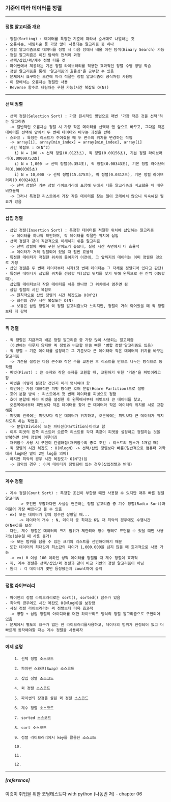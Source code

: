### 기준에 따라 데이터를 정렬
--------------------------------------------------------------------------------------------------------------------------------  
#### 정렬 알고리즘 개요
	- 정렬(Sorting) : 데이터를 특정한 기준에 따라서 순서대로 나열하는 것
 	- 오름차순, 내림차순 등 가장 많이 사용되는 알고리즘 중 하나
  	- 정렬 알고리즘으로 데이터를 정렬 시 다음 장에서 배울 이진 탐색(Binary Search) 가능
   	- 정렬 알고리즘은 이진 탐색의 전처리 과정
	- 선택/삽입/퀵/계수 정렬 다룰 것
	- 파이썬에서 제공하는 기본 정렬 라이브러리를 적용한 효과적인 정렬 수행 방법 학습
	- 정렬 알고리즘을 통해 '알고리즘의 효율성'을 공부할 수 있음
	- 문제에서 요구하는 조건에 따라 적절한 정렬 알고리즘이 공식처럼 사용됨
	- 이 장에서는 오름차순 정렬만 사용
	- Reverse 함수로 내림차순 구현 가능(시간 복잡도 O(N))

--------------------------------------------------------------------------------------------------------------------------------  
#### 선택 정렬
	- 선택 정렬(Selection Sort) : 가장 원시적인 방법으로 매번 '가장 작은 것을 선택'하는 알고리즘
 	  -> 일반적인 오름차순 정렬 시 가장 작은 데이터를 선택해 맨 앞으로 바꾸고, 그다음 작은 데이터를 선택해 앞에서 두 번째 데이터와 바꾸는 과정을 반복
	- 스와프 : 특정한 리스트가 주어졌을 때 두 변수의 위치를 변경하는 작업
	  -> array[i], array[min_index] = array[min_index], array[i]
	- 시간 복잡도 : O(N^2)
 		i) N = 100 -> 선택 정렬(0.0123초), 퀵 정렬(0.00156초), 기본 정렬 라이브러리(0.00000753초)
		i) N = 1,000 -> 선택 정렬(0.354초), 퀵 정렬(0.00343초), 기본 정렬 라이브러리(0.0000365초)
		i) N = 10,000 -> 선택 정렬(15.475초), 퀵 정렬(0.0312초), 기본 정렬 라이브러리(0.000248초)
	  -> 선택 정렬은 기본 정렬 라이브러리에 포함해 뒤에서 다룰 알고리즘과 비교했을 때 매우 비효율적
	  -> 그러나 특정한 리스트에서 가장 작은 데이터를 찾는 일이 코테에서 많으니 익숙해질 필요가 있음

--------------------------------------------------------------------------------------------------------------------------------  
#### 삽입 정렬
	- 삽입 정렬(Insertion Sort) : 특정한 데이터를 적절한 위치에 삽입하는 알고리즘
	  -> 데이터를 하나씩 확인하며, 각 데이터를 적절한 위치에 삽입
	- 선택 정렬과 같이 직관적으로 이해하기 쉬운 알고리즘
	  -> 선택 정렬에 비해 구현 난이도가 높으나, 실행 시간 측면에서 더 효율적
	  -> 데이터가 거의 정렬되어 있을 때 훨씬 효율적
	- 특정한 데이터가 적절한 위치에 들어가기 이전에, 그 앞까지의 데이터는 이미 정렬된 것으로 가정
	- 삽입 정렬은 두 번째 데이터부터 시작(첫 번째 데이터는 그 자체로 정렬되어 있다고 판단)
	- 특정한 데이터가 삽입될 위치를 선정할 때(삽입 위치를 찾기 위해 왼쪽으로 한 칸씩 이동할 때),
	  삽입될 데이터보다 작은 데이터를 처음 만나면 그 위치에서 멈추면 됨
	- 삽입 정렬의 시간 복잡도
	  -> 원칙적으로 삽입 정렬의 시간 복잡도는 O(N^2)
	  -> 최선의 경우 시간 복잡도는 O(N)
	  -> 보통은 삽입 정렬이 퀵 정렬 알고리즘보다 느리지만, 정렬이 거의 되어있을 때 퀵 정렬보다 더 강력

--------------------------------------------------------------------------------------------------------------------------------
#### 퀵 정렬
	- 퀵 정렬은 지금까지 배운 정렬 알고리즘 중 가장 많이 사용되는 알고리즘
	  (이번에는 다루지 않지만 퀵 정렬과 비교할 만큼 빠른 '병합 정렬'알고리즘도 있음)
	- 퀵 정렬 : 기준 데이터를 설정하고 그 기준보다 큰 데이터와 작은 데이터의 위치를 바꾸는 알고리즘
	  -> 기준을 설정한 다음 큰수와 작은 수를 교환한 후 리스트를 반으로 나누는 방식으로 동작함 
	- 피벗(Pivot) : 큰 숫자와 작은 숫자를 교환할 때, 교환하기 위한 '기준'을 피벗이라고 함
	- 피벗을 어떻게 설정할 것인지 미리 명시해야 함
	- 이번에는 가장 대표적인 피벗 방식인 호어 분할(Hoare Partition)으로 설명
	- 호어 분할 방식 : 리스트에서 첫 번째 데이터를 피벗으로 정함
	- 호어 분할에 따라 피벗을 설정한 후 왼쪽에서부터 피벗보다 큰 데이터를 찾고,
	  오른쪽에서부터 피벗보다 작은 데이터를 찾아 큰 데이터와 작은 데이터의 위치를 서로 교환해줌
	- 피벗의 왼쪽에는 피벗보다 작은 데이터가 위치하고, 오른쪽에는 피벗보다 큰 데이터가 위치하도록 하는 작업을...
	  -> 분할(Divide) 또는 파티션(Partition)이라고 함
	- 이후 피벗의 왼쪽 리스트와 오른쪽 리스트를 각각 똑같이 피벗을 설정하고 정렬하는 것을 반복하면 전체 정렬이 이루어짐
	- 재귀함수 사용 시 구현이 간결해짐(재귀함수의 종료 조건 : 리스트의 원소가 1개일 때)
	- 퀵 정렬의 시간 복잡도 : O(NlogN) -> 선택/삽입 정렬보다 빠름(일반적으로 컴퓨터 과학에서 logN은 밑이 2인 log를 의미)
	- 하지만 최악의 경우 시간 복잡도가 O(N^2)임
	  -> 최악의 경우 : 이미 데이터가 정렬되어 있는 경우(삽입정렬과 반대)

--------------------------------------------------------------------------------------------------------------------------------
#### 계수 정렬
	- 계수 정렬(Count Sort) : 특정한 조건이 부합할 때만 사용할 수 있지만 매우 빠른 정렬 알고리즘
	      -> 조건만 부합하다면 사실상 현존하는 정렬 알고리즘 중 기수 정렬(Radix Sort)과 더불어 가장 빠르다고 볼 수 있음
	- ex) 모든 데이터가 양의 정수인 상황일 때...
	      -> 데이터의 개수 : N, 데이터 중 최대값 K일 때 최악의 경우에도 수행시간 O(N+K)를 보장
	- 다만, 계수 정렬은 데이터의 크기 범위가 제한되어 정수 형태로 표현할 수 있을 때만 사용 가능(실수일 때 사용 불가)
	  -> 모든 범위를 담을 수 있는 크기의 리스트를 선언해야하기 때문
	- 또한 데이터의 최대값과 최소값의 차이가 1,000,000을 넘지 않을 때 효과적으로 사용 가능
	  -> ex) 0 이상 100 이하인 성적 데이터를 정렬할 때 계수 정렬이 효과적
	- 즉, 계수 정렬은 선택/삽입/퀵 정렬과 같이 비교 기반의 정렬 알고리즘이 아님
	- 원리 : 각 데이터가 몇번 등장했는지 count하여 출력

--------------------------------------------------------------------------------------------------------------------------------
#### 정렬 라이브러리
	- 파이썬의 정렬 라이브러리로는 sort(), sorted() 함수가 있음
	- 최악의 경우에도 시간 복잡도 O(NlogN)을 보장함
	- 사실 정렬 라이브러리는 퀵 정렬보다 더욱 효과적
	  -> 병합 + 삽입 정렬의 아이디어를 더한 하이브리드 방식의 정렬 알고리즘으로 구현되어 있음
	- 문제에서 별도의 요구가 없는 한 라이브러리를사용하고, 데이터의 범위가 한정되어 있고 더 빠르게 동작해야할 때는 계수 정렬을 사용하자 
--------------------------------------------------------------------------------------------------------------------------------
#### 예제 설명
		1. 선택 정렬 소스코드
 
 		2. 파이썬 스와프(Swap) 소스코드

		3. 삽입 정렬 소스코드

		4. 퀵 정렬 소스코드

		5. 파이썬의 장점을 살린 퀵 정렬 소스코드

		6. 계수 정렬 소스코드

		7. sorted 소스코드

		8. sort 소스코드

		9. 정렬 라이브러리에서 key를 활용한 소스코드

		10. 

		11. 

		12. 
		
--------------------------------------------------------------------------------------------------------------------------------
##### [reference]
이것이 취업을 위한 코딩테스트다 with python (나동빈 저) - chapter 06



